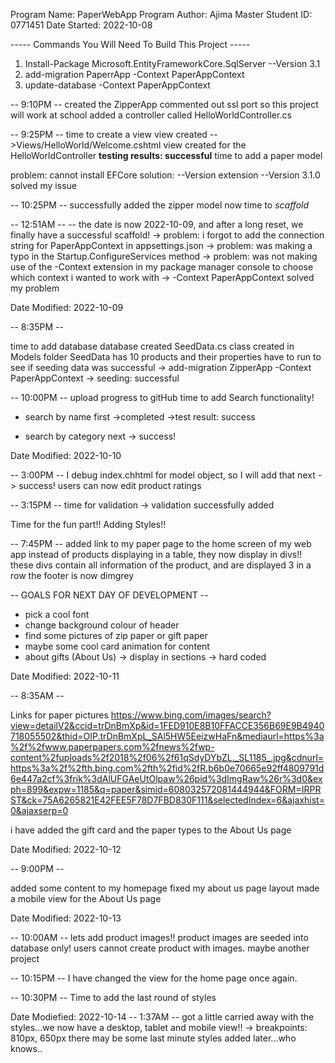 ﻿Program Name: PaperWebApp
Program Author: Ajima Master
Student ID: 0771451
Date Started: 2022-10-08


----- Commands You Will Need To Build This Project -----

1. Install-Package Microsoft.EntityFrameworkCore.SqlServer --Version 3.1
2. add-migration PaperrApp -Context PaperAppContext
3. update-database -Context PaperAppContext


-- 9:10PM --
created the ZipperApp
commented out ssl port so this project will work at school
added a controller called HelloWorldController.cs 

-- 9:25PM -- 
time to create a view
view created
   -->Views/HelloWorld/Welcome.cshtml
   view created for the HelloWorldController
    **testing results: successful**
time to add a paper model

problem: cannot install EFCore
solution: --Version extension
         --Version 3.1.0 solved my issue

-- 10:25PM --
successfully added the zipper model
now time to *scaffold*


-- 12:51AM --
-- the date is now 2022-10-09, and after a long reset, we finally have a successful scaffold!
  -> problem: i forgot to add the connection string for PaperAppContext in appsettings.json
  -> problem: was making a typo in the Startup.ConfigureServices method
  -> problem: was not making use of the -Context extension in my package manager console to choose which context i wanted to work with
            -> -Context PaperAppContext    solved my problem

Date Modified: 2022-10-09

-- 8:35PM --

time to add database
database created 
SeedData.cs class created in Models folder
SeedData has 10 products and their properties
have to run to see if seeding data was successful
        -> add-migration ZipperApp -Context PaperAppContext
        -> seeding: successful

-- 10:00PM --
upload progress to gitHub
time to add Search functionality!
- search by name first
   ->completed
     ->test result: success

- search by category next
    -> success!

Date Modified: 2022-10-10

-- 3:00PM --
I debug index.chhtml for model object, so I will add that next
    -> success! users can now edit product ratings

-- 3:15PM --
time for validation
    -> validation successfully added

Time for the fun part!! Adding Styles!!

-- 7:45PM --
added link to my paper page to the home screen of my web app
instead of products displaying in a table, they now display in divs!!
these divs contain all information of the product, and are displayed 3 in a row
the footer is now dimgrey

-- GOALS FOR NEXT DAY OF DEVELOPMENT --
- pick a cool font
- change background colour of header
- find some pictures of zip paper or gift paper
- maybe some cool card animation for content
- about gifts (About Us)
    -> display in sections
    -> hard coded 

Date Modified: 2022-10-11

-- 8:35AM --

Links for paper pictures 
https://www.bing.com/images/search?view=detailV2&ccid=trDnBmXp&id=1FED910E8B10FFACCE356B69E9B4940718055502&thid=OIP.trDnBmXpL_SAl5HW5EeizwHaFn&mediaurl=https%3a%2f%2fwww.paperpapers.com%2fnews%2fwp-content%2fuploads%2f2018%2f06%2f61qSdyDYbZL._SL1185_.jpg&cdnurl=https%3a%2f%2fth.bing.com%2fth%2fid%2fR.b6b0e70665e92ff4809791d6e447a2cf%3frik%3dAlUFGAeUtOlpaw%26pid%3dImgRaw%26r%3d0&exph=899&expw=1185&q=paper&simid=608032572081444944&FORM=IRPRST&ck=75A6265821E42FEE5F78D7FBD830F111&selectedIndex=6&ajaxhist=0&ajaxserp=0

i have added the gift card and the paper types to the About Us page


Date Modified: 2022-10-12

-- 9:00PM --

added some content to my homepage
fixed my about us page layout 
made a mobile view for the About Us page


Date Modified: 2022-10-13

-- 10:00AM --
lets add product images!!
product images are seeded into database only! users cannot create product with images. maybe another project

-- 10:15PM -- 
I have changed the view for the home page once again.

-- 10:30PM --
Time to add the last round of styles

Date Modiefied: 2022-10-14
-- 1:37AM --
got a little carried away with the styles...we now have a desktop, tablet and mobile view!!
         -> breakpoints: 810px, 650px
there may be some last minute styles added later...who knows.. 
